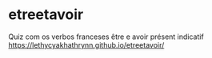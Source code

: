 # etreetavoir
Quiz com os verbos franceses être e avoir présent indicatif
https://lethycyakhathrynn.github.io/etreetavoir/
